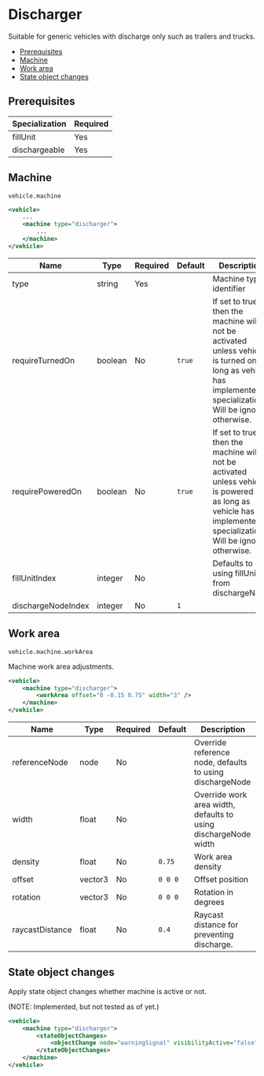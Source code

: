 # Discharger

Suitable for generic vehicles with discharge only such as trailers and trucks.

- [Prerequisites](#prerequisites)
- [Machine](#machine)
- [Work area](#work-area)
- [State object changes](#state-object-changes)

## Prerequisites

| Specialization | Required |
|----------------|----------|
| fillUnit       | Yes      |
| dischargeable  | Yes      |

## Machine

```
vehicle.machine
```

```xml
<vehicle>
    ...
    <machine type="discharger">
        ...
    </machine>
</vehicle>
```

| Name | Type | Required | Default | Description |
|------|------|----------|---------|-------------|
| type               | string | Yes |            | Machine type identifier |
| requireTurnedOn    | boolean | No | ```true``` | If set to true then the machine will not be activated unless vehicle is turned on as long as vehicle has implemented specialization. Will be ignored otherwise. |
| requirePoweredOn   | boolean | No | ```true``` | If set to true then the machine will not be activated unless vehicle is powered on as long as vehicle has implemented specialization. Will be ignored otherwise. |
| fillUnitIndex      | integer | No |            | Defaults to using fillUnit from dischargeNode |
| dischargeNodeIndex | integer | No | ```1```    |  |


## Work area

```
vehicle.machine.workArea
```

Machine work area adjustments.

```xml
<vehicle>
    <machine type="discharger">
        <workArea offset="0 -0.15 0.75" width="3" />
    </machine>
</vehicle>
```

| Name | Type | Required | Default | Description |
|------|------|----------|---------|-------------|
| referenceNode | node    | No | | Override reference node, defaults to using dischargeNode |
| width         | float   | No | | Override work area width, defaults to using dischargeNode width |
| density       | float   | No | ```0.75```  | Work area density |
| offset        | vector3 | No | ```0 0 0``` | Offset position |
| rotation      | vector3 | No | ```0 0 0``` | Rotation in degrees |
| raycastDistance | float | No | ```0.4```   | Raycast distance for preventing discharge. |

## State object changes

Apply state object changes whether machine is active or not.

(NOTE: Implemented, but not tested as of yet.)

```xml
<vehicle>
    <machine type="discharger">
        <stateObjectChanges>
            <objectChange node="warningSignal" visibilityActive="false" visibilityInactive="true" />
        </stateObjectChanges>
    </machine>
</vehicle>
```